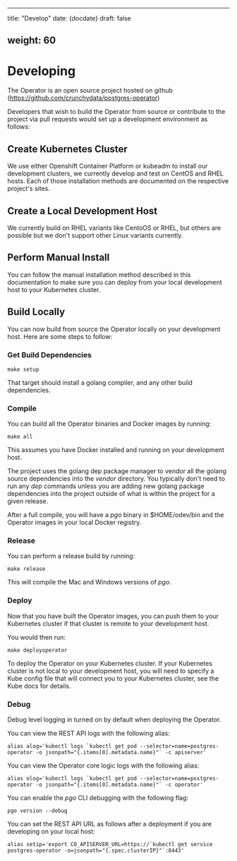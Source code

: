 
---
title: "Develop"
date: {docdate}
draft: false

weight: 60
---

# Developing

The Operator is an open source project hosted on github (https://github.com/crunchydata/postgres-operator)

Developers that wish to build the Operator from source or contribute to the project via pull requests would set up a development environment as follows:

## Create Kubernetes Cluster 
We use either Openshift Container Platform or kubeadm to install our development clusters,  we currently develop and test on CentOS and RHEL hosts.  Each of those installation methods are documented on the respective project's sites.

## Create a Local Development Host
We currently build on RHEL variants like CentoOS or RHEL, but others are possible but we don't support other Linux variants currently.

## Perform Manual Install
You can follow the manual installation method described in this documentation to make sure you can deploy from your local development host to your Kubernetes cluster.

## Build Locally
You can now build from source the Operator locally on your development host.  Here are some steps to follow:

### Get Build Dependencies

    make setup

That target should install a golang compiler, and any other build dependencies.

### Compile
You can build all the Operator binaries and Docker images by running:

    make all

This assumes you have Docker installed and running on your development host.

The project uses the golang dep package manager to vendor all the golang source dependencies into the *vendor* directory.  You typically don't need to run any *dep* commands unless you are adding new golang package dependencies into the project outside of what is within the project for a given release.

After a full compile, you will have a *pgo* binary in $HOME/odev/bin and the Operator images in your local Docker registry.

### Release
You can perform a release build by running:

    make release

This will compile the Mac and Windows versions of *pgo*.


### Deploy
Now that you have built the Operator images, you can push them to your Kubernetes cluster if that cluster is remote to your development host.

You would then run:
```
make deployoperator
```

To deploy the Operator on your Kubernetes cluster.  If your Kubernetes cluster is not local to your development host, you will need to specify a Kube config file that will connect you to your Kubernetes cluster, see the Kube docs for details.


### Debug

Debug level logging in turned on by default when deploying the Operator.

You can view the REST API logs with the following alias:
```
alias alog='kubectl logs `kubectl get pod --selector=name=postgres-operator -o jsonpath="{.items[0].metadata.name}"` -c apiserver'
```

You can view the Operator core logic logs with the following alias:
```
alias olog='kubectl logs `kubectl get pod --selector=name=postgres-operator -o jsonpath="{.items[0].metadata.name}"` -c operator'
```

You can enable the *pgo* CLI debugging with the following flag:
```
pgo version --debug
```

You can set the REST API URL as follows after a deployment if you are 
developing on your local host:
```
alias setip='export CO_APISERVER_URL=https://`kubectl get service postgres-operator -o=jsonpath="{.spec.clusterIP}"`:8443'
```
